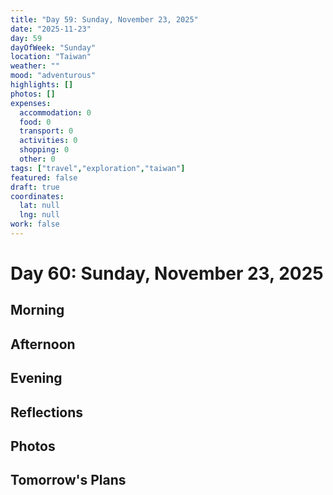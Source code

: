 ```yaml
---
title: "Day 59: Sunday, November 23, 2025"
date: "2025-11-23"
day: 59
dayOfWeek: "Sunday"
location: "Taiwan"
weather: ""
mood: "adventurous"
highlights: []
photos: []
expenses:
  accommodation: 0
  food: 0
  transport: 0
  activities: 0
  shopping: 0
  other: 0
tags: ["travel","exploration","taiwan"]
featured: false
draft: true
coordinates:
  lat: null
  lng: null
work: false
---
```

# Day 60: Sunday, November 23, 2025

## Morning

## Afternoon

## Evening

## Reflections

## Photos

## Tomorrow's Plans
